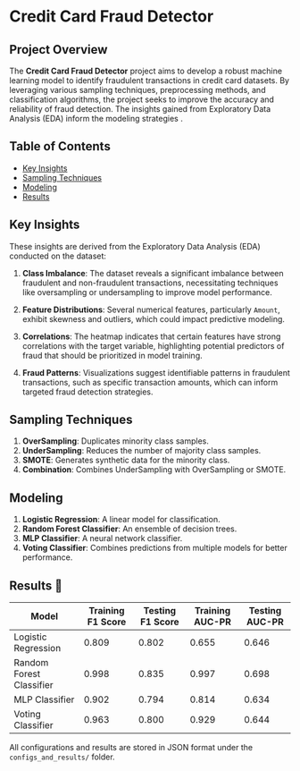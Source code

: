 # Credit Card Fraud Detector
## Project Overview 
The **Credit Card Fraud Detector** project aims to develop a robust machine learning model to identify fraudulent transactions in credit card datasets. By leveraging various sampling techniques, preprocessing methods, and classification algorithms, the project seeks to improve the accuracy and reliability of fraud detection. The insights gained from Exploratory Data Analysis (EDA) inform the modeling strategies .
## Table of Contents
- [Key Insights](#key-insights) 
- [Sampling Techniques](#sampling-techniques)
- [Modeling](#modeling)
- [Results](#Results)



## Key Insights 

These insights are derived from the Exploratory Data Analysis (EDA) conducted on the dataset:

1. **Class Imbalance**: The dataset reveals a significant imbalance between fraudulent and non-fraudulent transactions, necessitating techniques like oversampling or undersampling to improve model performance.

2. **Feature Distributions**: Several numerical features, particularly `Amount`, exhibit skewness and outliers, which could impact predictive modeling.

3. **Correlations**: The heatmap indicates that certain features have strong correlations with the target variable, highlighting potential predictors of fraud that should be prioritized in model training.

4. **Fraud Patterns**: Visualizations suggest identifiable patterns in fraudulent transactions, such as specific transaction amounts, which can inform targeted fraud detection strategies.

## Sampling Techniques 

1. **OverSampling**: Duplicates minority class samples.
2. **UnderSampling**: Reduces the number of majority class samples.
3. **SMOTE**: Generates synthetic data for the minority class.
4. **Combination**: Combines UnderSampling with OverSampling or SMOTE.

## Modeling 

1. **Logistic Regression**: A linear model for classification.
2. **Random Forest Classifier**: An ensemble of decision trees.
3. **MLP Classifier**: A neural network classifier.
4. **Voting Classifier**: Combines predictions from multiple models for better performance.

## Results 💾

| Model                     | Training F1 Score | Testing F1 Score | Training AUC-PR | Testing AUC-PR |
|---------------------------|--------------------|-------------------|------------------|------------------|
| Logistic Regression       | 0.809              | 0.802             | 0.655            | 0.646            |
| Random Forest Classifier  | 0.998              | 0.835             | 0.997            | 0.698            |
| MLP Classifier            | 0.902              | 0.794             | 0.814            | 0.634            |
| Voting Classifier         | 0.963              | 0.800             | 0.929            | 0.644            |

All configurations and results are stored in JSON format under the `configs_and_results/` folder.
